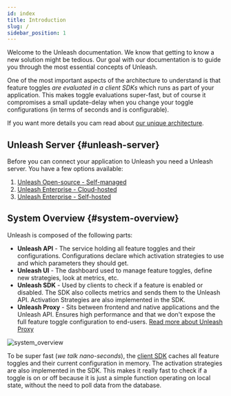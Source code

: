 ```yaml
---
id: index
title: Introduction
slug: /
sidebar_position: 1
---
```


Welcome to the Unleash documentation. We know that getting to know a new solution might be tedious. Our goal with our documentation is to guide you through the most essential concepts of Unleash.

One of the most important aspects of the architecture to understand is that feature toggles _are evaluated in a client SDKs_ which runs as part of your application. This makes toggle evaluations super-fast, but of course it compromises a small update-delay when you change your toggle configurations (in terms of seconds and is configurable).

If you want more details you cam read about [our unique architecture](https://www.unleash-hosted.com/articles/our-unique-architecture).

## Unleash Server {#unleash-server}

Before you can connect your application to Unleash you need a Unleash server. You have a few options available:

1. [Unleash Open-source - Self-managed](deploy/getting_started)
2. [Unleash Enterprise - Cloud-hosted](https://www.getunleash.io/plans)
3. [Unleash Enterprise - Self-hosted](https://www.getunleash.io)

## System Overview {#system-overview}

Unleash is composed of the following parts:

- **Unleash API** - The service holding all feature toggles and their configurations. Configurations declare which activation strategies to use and which parameters they should get.
- **Unleash UI** - The dashboard used to manage feature toggles, define new strategies, look at metrics, etc.
- **Unleash SDK** - Used by clients to check if a feature is enabled or disabled. The SDK also collects metrics and sends them to the Unleash API. Activation Strategies are also implemented in the SDK.
- **Unleash Proxy** - Sits between frontend and native applications and the Unleash API. Ensures high performance and that we don't expose the full feature toggle configuration to end-users. [Read more about Unleash Proxy](/sdks/unleash-proxy)

![system_overview](/img/unleash-diagram.png 'System Overview')

To be super fast (_we talk nano-seconds_), the [client SDK](/sdks/index) caches all feature toggles and their current configuration in memory. The activation strategies are also implemented in the SDK. This makes it really fast to check if a toggle is on or off because it is just a simple function operating on local state, without the need to poll data from the database.
